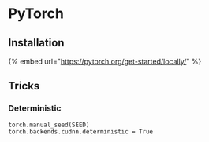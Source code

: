 # PyTorch

## Installation

{% embed url="https://pytorch.org/get-started/locally/" %}

## Tricks

### Deterministic

```text
torch.manual_seed(SEED)
torch.backends.cudnn.deterministic = True
```

